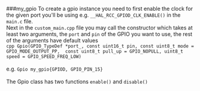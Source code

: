 ###my_gpio 
To create a gpio instance you need to first enable the clock for the
 given port you'll be using e.g. `__HAL_RCC_GPIOD_CLK_ENABLE()` in the `main.c` file.<br/>
Next in the `custom_main.cpp` file you may call the constructor which takes at least two arguments,
the `port` and `pin` of the GPIO you want to use, the rest of the arguments have default values <br/>
`cpp Gpio(GPIO_TypeDef *port_, const uint16_t pin, const uint8_t mode = GPIO_MODE_OUTPUT_PP, 
const uint8_t pull_up = GPIO_NOPULL, uint8_t speed = GPIO_SPEED_FREQ_LOW)`
<br/><br/>
e.g. `Gpio my_gpio{GPIOD, GPIO_PIN_15}` <br/><br/>
The Gpio class has two functions `enable()` and `disable()`